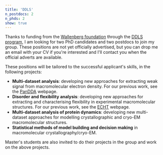 ```yaml
---
title: 'DDLS'
n_postdocs: 2
n_phds: 2
show: true
---
```


Thanks to funding from the [Wallenberg foundation](https://kaw.wallenberg.org/en) through the [DDLS program](https://www.scilifelab.se/data-driven/about/), I am looking for two PhD candidates and two postdocs to join my group. These positions are not yet officially advertised, but you can drop me an email with your CV if you're interested and I'll contact you when the official adverts are available.

These positions will be tailored to the successful applicant's skills, in the following projects: 
- **Multi-dataset analysis**: developing new approaches for extracting weak signal from macromolecular electron density. For our previous work, see the [PanDDA](http://pandda.bitbucket.io/pandda/) webpage.
- **Disorder and flexibility analysis**: developing new approaches for extracting and characterising flexibility in experimental macromolecular structures. For our previous work, see the [ECHT](https://pandda.bitbucket.io/pandemic/echt.html) webpage.
- **Multi-dataset analysis of protein dynamics**: developing new multi-dataset approaches for modelling crystallographic and cryo-EM macromolecular structures.
- **Statistical methods of model building and decision making** in macromolecular crystallography/cryo-EM.

Master's students are also invited to do their projects in the group and work on the above projects.